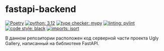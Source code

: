 # fastapi-backend

[![Poetry](https://img.shields.io/endpoint?url=https://python-poetry.org/badge/v0.json)](https://python-poetry.org/)
[![python: 3.12](https://img.shields.io/badge/python-3.12-yellowgreen)](https://www.python.org/downloads/release/python-3122/)
[![type checker: mypy](https://img.shields.io/badge/type%20checker-mypy-1f5082)](https://mypy-lang.org/)
[![linting: pylint](https://img.shields.io/badge/linting-pylint-yellowgreen)](https://github.com/pylint-dev/pylint)
[![code style: black](https://img.shields.io/badge/code%20style-black-000000.svg)](https://github.com/psf/black)
[![imports: isort](https://img.shields.io/badge/%20imports-isort-%231674b1?style=flat&labelColor=ef8336)](https://pycqa.github.io/isort/)

В данном репозитории расположен код серверной части проекта Ugly Gallery, написанный на библиотеке FastAPI.